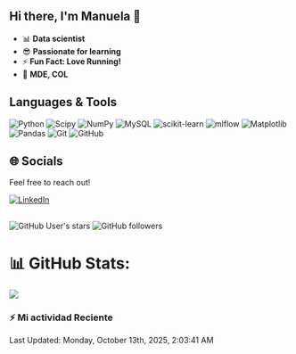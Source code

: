 ## Hi there, I'm Manuela 👋

<!--
**manuelaramirezq/manuelaramirezq** is a ✨ _special_ ✨ repository because its `README.md` (this file) appears on your GitHub profile.

Here are some ideas to get you started:

- 🔭 I’m currently working on ...
- 🌱 I’m currently learning ...
- 👯 I’m looking to collaborate on ...
- 🤔 I’m looking for help with ...
- 💬 Ask me about ...
- 📫 How to reach me: ...
- 😄 Pronouns: ...
- ⚡ Fun fact: ...
- https://gprm.itsvg.in
- https://shields.io/badges/git-hub-followers
-->


- 📊 **Data scientist**
- 😎 **Passionate for learning**
- ⚡ **Fun Fact: Love Running!**
- 📍  **MDE, COL**

## Languages & Tools
![Python](https://img.shields.io/badge/python-3670A0?style=flat&logo=python&logoColor=ffdd54) ![Scipy](https://img.shields.io/badge/SciPy-%230C55A5.svg?style=flat&logo=scipy&logoColor=%white) ![NumPy](https://img.shields.io/badge/numpy-%23013243.svg?style=flat&logo=numpy&logoColor=white) ![MySQL](https://img.shields.io/badge/mysql-4479A1.svg?style=flat&logo=mysql&logoColor=white) ![scikit-learn](https://img.shields.io/badge/scikit--learn-%23F7931E.svg?style=flat&logo=scikit-learn&logoColor=white) ![mlflow](https://img.shields.io/badge/mlflow-%23d9ead3.svg?style=flat&logo=numpy&logoColor=blue) ![Matplotlib](https://img.shields.io/badge/Matplotlib-%23ffffff.svg?style=flat&logo=Matplotlib&logoColor=black) ![Pandas](https://img.shields.io/badge/pandas-%23150458.svg?style=flat&logo=pandas&logoColor=white) ![Git](https://img.shields.io/badge/git-%23F05033.svg?style=flat&logo=git&logoColor=white) ![GitHub](https://img.shields.io/badge/github-%23121011.svg?style=flat&logo=github&logoColor=white)

## 🌐 Socials
Feel free to reach out!

[![LinkedIn](https://img.shields.io/badge/LinkedIn-%230077B5.svg?logo=linkedin&logoColor=white)](https://linkedin.com/in/manuelaramirezq1)

##  
![GitHub User's stars](https://img.shields.io/github/stars/manuelaramirezq)
![GitHub followers](https://img.shields.io/github/followers/manuelaramirezq)

# 📊 GitHub Stats:

![](https://github-readme-stats.vercel.app/api?username=manuelaramirezq&theme=default_repocard&hide_border=true&include_all_commits=true&count_private=true)<br/>

<!-- Proudly created with GPRM ( https://gprm.itsvg.in ) -->

### :zap: Mi actividad Reciente
<!--RECENT_ACTIVITY:start-->
<!--RECENT_ACTIVITY:end-->
<!--RECENT_ACTIVITY:last_update-->
Last Updated: Monday, October 13th, 2025, 2:03:41 AM
<!--RECENT_ACTIVITY:last_update_end-->
